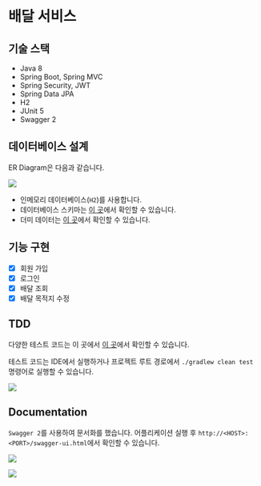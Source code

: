 # 배달 서비스

## 기술 스택
- Java 8
- Spring Boot, Spring MVC
- Spring Security, JWT
- Spring Data JPA
- H2
- JUnit 5
- Swagger 2

## 데이터베이스 설계

ER Diagram은 다음과 같습니다.

![](images/erd.png)

- 인메모리 데이터베이스(`H2`)를 사용합니다.
- 데이터베이스 스키마는 [이 곳](src/main/resources/sql/schema.sql)에서 확인할 수 있습니다.
- 더미 데이터는 [이 곳](src/main/resources/sql/data.sql)에서 확인할 수 있습니다.

## 기능 구현
- [x] 회원 가입
- [x] 로그인
- [x] 배달 조회
- [x] 배달 목적지 수정

## TDD
다양한 테스트 코드는 이 곳에서 [이 곳](src/test)에서 확인할 수 있습니다. 

테스트 코드는 IDE에서 실행하거나 프로젝트 루트 경로에서 `./gradlew clean test` 명령어로 실행할 수 있습니다.

![](images/test_result.png)


## Documentation
`Swagger 2`를 사용하여 문서화를 했습니다. 어플리케이션 실행 후 `http://<HOST>:<PORT>/swagger-ui.html`에서 확인할 수 있습니다.

![](images/swagger-1.png)

![](images/swagger-2.png)

